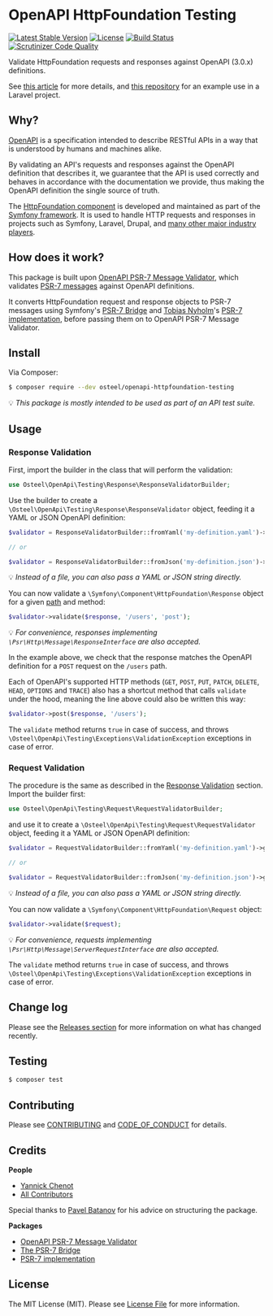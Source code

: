 # OpenAPI HttpFoundation Testing

[![Latest Stable Version](https://poser.pugx.org/osteel/openapi-httpfoundation-testing/v)](//packagist.org/packages/osteel/openapi-httpfoundation-testing)
[![License](https://poser.pugx.org/osteel/openapi-httpfoundation-testing/license)](//packagist.org/packages/osteel/openapi-httpfoundation-testing)
[![Build Status](https://travis-ci.com/osteel/openapi-httpfoundation-testing.svg?token=SDx8eeySnDpzswpLVTU3&branch=main)](https://travis-ci.com/osteel/openapi-httpfoundation-testing)
[![Scrutinizer Code Quality](https://scrutinizer-ci.com/g/osteel/openapi-httpfoundation-testing/badges/quality-score.png?b=main&s=bef9ddbf29dac69612a3092e4761e14ce768bccd)](https://scrutinizer-ci.com/g/osteel/openapi-httpfoundation-testing/?branch=main)

Validate HttpFoundation requests and responses against OpenAPI (3.0.x) definitions.

See [this article](https://tech.osteel.me/posts/openapi-backed-api-testing-in-php-projects-a-laravel-example "OpenAPI-backed API testing in PHP projects – a Laravel example") for more details, and [this repository](https://github.com/osteel/openapi-httpfoundation-testing-laravel-example) for an example use in a Laravel project.

## Why?

[OpenAPI](https://swagger.io/specification/) is a specification intended to describe RESTful APIs in a way that is understood by humans and machines alike.

By validating an API's requests and responses against the OpenAPI definition that describes it, we guarantee that the API is used correctly and behaves in accordance with the documentation we provide, thus making the OpenAPI definition the single source of truth.

The [HttpFoundation component](https://symfony.com/doc/current/components/http_foundation.html) is developed and maintained as part of the [Symfony framework](https://symfony.com/). It is used to handle HTTP requests and responses in projects such as Symfony, Laravel, Drupal, and [many other major industry players](https://symfony.com/components/HttpFoundation).

## How does it work?

This package is built upon [OpenAPI PSR-7 Message Validator](https://github.com/thephpleague/openapi-psr7-validator), which validates [PSR-7 messages](https://www.php-fig.org/psr/psr-7/) against OpenAPI definitions.

It converts HttpFoundation request and response objects to PSR-7 messages using Symfony's [PSR-7 Bridge](https://symfony.com/doc/current/components/psr7.html) and [Tobias Nyholm](https://github.com/Nyholm)'s [PSR-7 implementation](https://github.com/Nyholm/psr7), before passing them on to OpenAPI PSR-7 Message Validator.

## Install

Via Composer:

```bash
$ composer require --dev osteel/openapi-httpfoundation-testing
```

💡 _This package is mostly intended to be used as part of an API test suite._

## Usage

### Response Validation
First, import the builder in the class that will perform the validation:

```php
use Osteel\OpenApi\Testing\Response\ResponseValidatorBuilder;
```

Use the builder to create a `\Osteel\OpenApi\Testing\Response\ResponseValidator` object, feeding it a YAML or JSON OpenAPI definition:

```php
$validator = ResponseValidatorBuilder::fromYaml('my-definition.yaml')->getValidator();

// or

$validator = ResponseValidatorBuilder::fromJson('my-definition.json')->getValidator();
```

💡 _Instead of a file, you can also pass a YAML or JSON string directly._

You can now validate a `\Symfony\Component\HttpFoundation\Response` object for a given [path](https://swagger.io/specification/#paths-object) and method:

```php
$validator->validate($response, '/users', 'post');
```

💡 _For convenience, responses implementing `\Psr\Http\Message\ResponseInterface` are also accepted._

In the example above, we check that the response matches the OpenAPI definition for a `POST` request on the `/users` path.

Each of OpenAPI's supported HTTP methods (`GET`, `POST`, `PUT`, `PATCH`, `DELETE`, `HEAD`, `OPTIONS` and `TRACE`) also has a shortcut method that calls `validate` under the hood, meaning the line above could also be written this way:

```php
$validator->post($response, '/users');
```

The `validate` method returns `true` in case of success, and throws `\Osteel\OpenApi\Testing\Exceptions\ValidationException` exceptions in case of error.

### Request Validation

The procedure is the same as described in the [Response Validation](https://github.com/osteel/openapi-httpfoundation-testing#response-validation) section. Import the builder first:

```php
use Osteel\OpenApi\Testing\Request\RequestValidatorBuilder;
```

and use it to create a `\Osteel\OpenApi\Testing\Request\RequestValidator` object, feeding it a YAML or JSON OpenAPI definition:

```php
$validator = RequestValidatorBuilder::fromYaml('my-definition.yaml')->getValidator();

// or

$validator = RequestValidatorBuilder::fromJson('my-definition.json')->getValidator();
```

💡 _Instead of a file, you can also pass a YAML or JSON string directly._

You can now validate a `\Symfony\Component\HttpFoundation\Request` object:

```php
$validator->validate($request);
```

💡 _For convenience, requests implementing `\Psr\Http\Message\ServerRequestInterface` are also accepted._

The `validate` method returns `true` in case of success, and throws `\Osteel\OpenApi\Testing\Exceptions\ValidationException` exceptions in case of error.

## Change log

Please see the [Releases section](../../releases) for more information on what has changed recently.

## Testing

```bash
$ composer test
```

## Contributing

Please see [CONTRIBUTING](CONTRIBUTING.md) and [CODE_OF_CONDUCT](CODE_OF_CONDUCT.md) for details.

## Credits

**People**

- [Yannick Chenot](https://github.com/osteel)
- [All Contributors](../../contributors)

Special thanks to [Pavel Batanov](https://github.com/scaytrase) for his advice on structuring the package.

**Packages**

- [OpenAPI PSR-7 Message Validator](https://github.com/thephpleague/openapi-psr7-validator)
- [The PSR-7 Bridge](https://symfony.com/doc/current/components/psr7.html)
- [PSR-7 implementation](https://github.com/Nyholm/psr7)

## License

The MIT License (MIT). Please see [License File](LICENSE.md) for more information.

